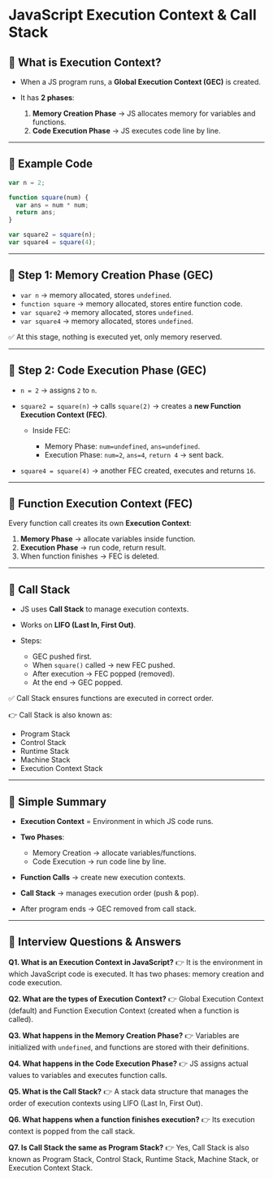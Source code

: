 # JavaScript Execution Context & Call Stack

## 📌 What is Execution Context?

* When a JS program runs, a **Global Execution Context (GEC)** is created.
* It has **2 phases**:

  1. **Memory Creation Phase** → JS allocates memory for variables and functions.
  2. **Code Execution Phase** → JS executes code line by line.

---

## 📌 Example Code

```js
var n = 2;

function square(num) {
  var ans = num * num;
  return ans;
}

var square2 = square(n);
var square4 = square(4);
```

---

## 📌 Step 1: Memory Creation Phase (GEC)

* `var n` → memory allocated, stores `undefined`.
* `function square` → memory allocated, stores entire function code.
* `var square2` → memory allocated, stores `undefined`.
* `var square4` → memory allocated, stores `undefined`.

✅ At this stage, nothing is executed yet, only memory reserved.

---

## 📌 Step 2: Code Execution Phase (GEC)

* `n = 2` → assigns `2` to `n`.
* `square2 = square(n)` → calls `square(2)` → creates a **new Function Execution Context (FEC)**.

  * Inside FEC:

    * Memory Phase: `num=undefined`, `ans=undefined`.
    * Execution Phase: `num=2`, `ans=4`, `return 4` → sent back.
* `square4 = square(4)` → another FEC created, executes and returns `16`.

---

## 📌 Function Execution Context (FEC)

Every function call creates its own **Execution Context**:

1. **Memory Phase** → allocate variables inside function.
2. **Execution Phase** → run code, return result.
3. When function finishes → FEC is deleted.

---

## 📌 Call Stack

* JS uses **Call Stack** to manage execution contexts.
* Works on **LIFO (Last In, First Out)**.
* Steps:

  * GEC pushed first.
  * When `square()` called → new FEC pushed.
  * After execution → FEC popped (removed).
  * At the end → GEC popped.

✅ Call Stack ensures functions are executed in correct order.

👉 Call Stack is also known as:

* Program Stack
* Control Stack
* Runtime Stack
* Machine Stack
* Execution Context Stack

---

## 📖 Simple Summary

* **Execution Context** = Environment in which JS code runs.
* **Two Phases**:

  * Memory Creation → allocate variables/functions.
  * Code Execution → run code line by line.
* **Function Calls** → create new execution contexts.
* **Call Stack** → manages execution order (push & pop).
* After program ends → GEC removed from call stack.

---

## 🎯 Interview Questions & Answers

**Q1. What is an Execution Context in JavaScript?**
👉 It is the environment in which JavaScript code is executed. It has two phases: memory creation and code execution.

**Q2. What are the types of Execution Context?**
👉 Global Execution Context (default) and Function Execution Context (created when a function is called).

**Q3. What happens in the Memory Creation Phase?**
👉 Variables are initialized with `undefined`, and functions are stored with their definitions.

**Q4. What happens in the Code Execution Phase?**
👉 JS assigns actual values to variables and executes function calls.

**Q5. What is the Call Stack?**
👉 A stack data structure that manages the order of execution contexts using LIFO (Last In, First Out).

**Q6. What happens when a function finishes execution?**
👉 Its execution context is popped from the call stack.

**Q7. Is Call Stack the same as Program Stack?**
👉 Yes, Call Stack is also known as Program Stack, Control Stack, Runtime Stack, Machine Stack, or Execution Context Stack.
